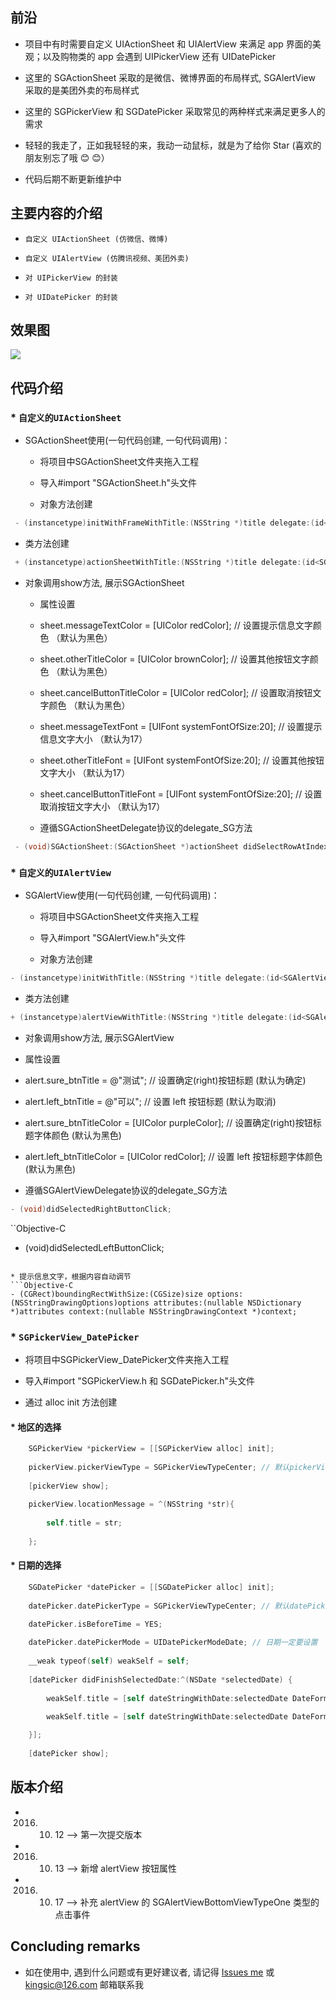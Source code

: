 
## 前沿

* 项目中有时需要自定义 UIActionSheet 和 UIAlertView 来满足 app 界面的美观；以及购物类的 app 会遇到 UIPickerView 还有 UIDatePicker

* 这里的 SGActionSheet 采取的是微信、微博界面的布局样式,  SGAlertView 采取的是美团外卖的布局样式

* 这里的 SGPickerView 和 SGDatePicker 采取常见的两种样式来满足更多人的需求

* 轻轻的我走了，正如我轻轻的来，我动一动鼠标，就是为了给你 Star (喜欢的朋友别忘了哦 😊 😊）

* 代码后期不断更新维护中


## 主要内容的介绍

* `自定义 UIActionSheet (仿微信、微博)`<br>

* `自定义 UIAlertView (仿腾讯视频、美团外卖)`<br>

* `对 UIPickerView 的封装`<br>

* `对 UIDatePicker 的封装`<br>


## 效果图

![](https://github.com/kingsic/SGPopupView/raw/master/Gif/sorgle.gif) 


## 代码介绍

### * `自定义的UIActionSheet`<br>

* SGActionSheet使用(一句代码创建, 一句代码调用)：

  * 将项目中SGActionSheet文件夹拖入工程

  * 导入#import "SGActionSheet.h"头文件

  * 对象方法创建
```Objective-C
 - (instancetype)initWithFrameWithTitle:(NSString *)title delegate:(id<SGActionSheetDelegate>)delegate cancelButtonTitle:(NSString *)cancelButtonTitle otherButtonTitleArray:(NSArray *)otherButtonTitleArray 
```

  * 类方法创建
```Objective-C
 + (instancetype)actionSheetWithTitle:(NSString *)title delegate:(id<SGActionSheetDelegate>)delegate cancelButtonTitle:(NSString *)cancelButtonTitle otherButtonTitleArray:(NSArray *)otherButtonTitleArray
```

* 对象调用show方法, 展示SGActionSheet

  * 属性设置

   * sheet.messageTextColor = [UIColor redColor]; // 设置提示信息文字颜色 （默认为黑色）
 
   * sheet.otherTitleColor = [UIColor brownColor]; // 设置其他按钮文字颜色 （默认为黑色）

   * sheet.cancelButtonTitleColor = [UIColor redColor]; // 设置取消按钮文字颜色 （默认为黑色）

   * sheet.messageTextFont = [UIFont systemFontOfSize:20];  // 设置提示信息文字大小 （默认为17）

   * sheet.otherTitleFont = [UIFont systemFontOfSize:20];  // 设置其他按钮文字大小 （默认为17）

   * sheet.cancelButtonTitleFont = [UIFont systemFontOfSize:20];  // 设置取消按钮文字大小 （默认为17）

   * 遵循SGActionSheetDelegate协议的delegate_SG方法
```Objective-C
 - (void)SGActionSheet:(SGActionSheet *)actionSheet didSelectRowAtIndexPath:(NSInteger)indexPath；
```

### * `自定义的UIAlertView`<br>

* SGAlertView使用(一句代码创建, 一句代码调用)：

  * 将项目中SGActionSheet文件夹拖入工程

  * 导入#import "SGAlertView.h"头文件

  * 对象方法创建
```Objective-C
- (instancetype)initWithTitle:(NSString *)title delegate:(id<SGAlertViewDelegate>)delegate contentTitle:(NSString *)contentTitle alertViewBottomViewType:(SGAlertViewBottomViewType)alertViewBottomViewType;
```

  * 类方法创建
```Objective-C
+ (instancetype)alertViewWithTitle:(NSString *)title delegate:(id<SGAlertViewDelegate>)delegate contentTitle:(NSString *)contentTitle alertViewBottomViewType:(SGAlertViewBottomViewType)alertViewBottomViewType;
```

* 对象调用show方法, 展示SGAlertView
 
 * 属性设置
 
 * alert.sure_btnTitle = @"测试"; // 设置确定(right)按钮标题 (默认为确定)
 
 * alert.left_btnTitle = @"可以"; // 设置 left 按钮标题 (默认为取消)
 
 * alert.sure_btnTitleColor = [UIColor purpleColor]; // 设置确定(right)按钮标题字体颜色 (默认为黑色)
 
 * alert.left_btnTitleColor = [UIColor redColor]; // 设置 left 按钮标题字体颜色 (默认为黑色)
 
 * 遵循SGAlertViewDelegate协议的delegate_SG方法

```Objective-C
- (void)didSelectedRightButtonClick;
```

``Objective-C
- (void)didSelectedLeftButtonClick;
```

* 提示信息文字，根据内容自动调节
```Objective-C
- (CGRect)boundingRectWithSize:(CGSize)size options:(NSStringDrawingOptions)options attributes:(nullable NSDictionary *)attributes context:(nullable NSStringDrawingContext *)context;
```

### * `SGPickerView_DatePicker`<br>

* 将项目中SGPickerView_DatePicker文件夹拖入工程

* 导入#import "SGPickerView.h 和 SGDatePicker.h"头文件

* 通过 alloc init 方法创建

####   * 地区的选择
```Objective-C
    SGPickerView *pickerView = [[SGPickerView alloc] init];
    
    pickerView.pickerViewType = SGPickerViewTypeCenter; // 默认pickerViewType为SGPickerViewTypeBottom， 要想 pickerViewType 属性起到作用， 一定要在对象方法 show 之前设置
    
    [pickerView show];
    
    pickerView.locationMessage = ^(NSString *str){
    
        self.title = str;
    
    };
```

####   * 日期的选择
```Objective-C
    SGDatePicker *datePicker = [[SGDatePicker alloc] init];
    
    datePicker.datePickerType = SGPickerViewTypeCenter; // 默认datePickerType为SGPickerViewTypeBottom， 要想日期设置起到作用：一定设在 datePickerMode 属性之前设置

    datePicker.isBeforeTime = YES; 
    
    datePicker.datePickerMode = UIDatePickerModeDate; // 日期一定要设置
    
    __weak typeof(self) weakSelf = self;
    
    [datePicker didFinishSelectedDate:^(NSDate *selectedDate) {
    
        weakSelf.title = [self dateStringWithDate:selectedDate DateFormat:@"yyyy年MM月dd日"]; // 日期设置
        
        weakSelf.title = [self dateStringWithDate:selectedDate DateFormat:@"MM月dd日 HH:mm"]; // 时间设置

    }];
    
    [datePicker show];
```


## 版本介绍

* 2016. 10. 12 --> 第一次提交版本
* 2016. 10. 13 --> 新增 alertView 按钮属性
* 2016. 10. 17 --> 补充 alertView 的 SGAlertViewBottomViewTypeOne 类型的点击事件


## Concluding remarks

* 如在使用中, 遇到什么问题或有更好建议者, 请记得 [Issues me](https://github.com/kingsic/SGPopupView/issues) 或 kingsic@126.com 邮箱联系我
